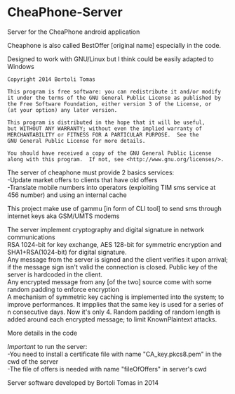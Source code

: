 # CheaPhone-Server
Server for the CheaPhone android application

Cheaphone is also called BestOffer [original name] especially in the code.


Designed to work with GNU/Linux but I think could be easily adapted to Windows

    Copyright 2014 Bortoli Tomas

    This program is free software: you can redistribute it and/or modify
    it under the terms of the GNU General Public License as published by
    the Free Software Foundation, either version 3 of the License, or
    (at your option) any later version.

    This program is distributed in the hope that it will be useful,
    but WITHOUT ANY WARRANTY; without even the implied warranty of
    MERCHANTABILITY or FITNESS FOR A PARTICULAR PURPOSE.  See the
    GNU General Public License for more details.

    You should have received a copy of the GNU General Public License
    along with this program.  If not, see <http://www.gnu.org/licenses/>.

The server of cheaphone must provide 2 basics services:<br/>
-Update market offers to clients that have old offers<br/>
-Translate mobile numbers into operators (exploiting TIM sms service at 456 number) and using an internal cache


This project make use of gammu [in form of CLI tool] to send sms through internet keys aka GSM/UMTS modems 



The server implement cryptography and digital signature in network communications<br/>
RSA 1024-bit for key exchange, AES 128-bit for symmetric encryption and SHA1+RSA(1024-bit) for digital signature.<br/>
Any message from the server is signed and the client verifies it upon arrival; if the message sign isn't valid the connection is closed. Public key of the server is hardcoded in the client.<br/>
Any encrypted message from any [of the two] source come with some random padding to enforce encryption<br/>
A mechanism of symmetric key caching is implemented into the system; to improve performances. It impplies that the same key is used for a series of n consecutive days. Now it's only 4.
Random padding of random length is added around each encrypted message; to limit KnownPlaintext attacks.


More details in the code

*Important* to run the server:<br/>
-You need to install a certificate file with name "CA_key.pkcs8.pem" in the cwd of the server<br/>
-The file of offers is needed with name "fileOfOffers" in server's cwd


Server software developed by Bortoli Tomas in 2014
